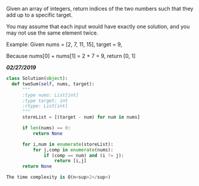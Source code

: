Given an array of integers, return indices of the two numbers such that they add up to a specific target.

You may assume that each input would have exactly one solution, and you may not use the same element twice.

Example:
  Given nums = [2, 7, 11, 15], target = 9,

  Because nums[0] + nums[1] = 2 + 7 = 9,
  return [0, 1]
 
 ***02/27/2019***
```python
class Solution(object):
  def twoSum(self, nums, target):
      """
      :type nums: List[int]
      :type target: int
      :rtype: List[int]
      """
      storeList = [(target - num) for num in nums]

      if len(nums) == 0:
          return None

      for i,num in enumerate(storeList):
          for j,comp in enumerate(nums):
              if (comp == num) and (i != j):
                  return [i,j]
      return None

The time complexity is O(n<sup>2</sup>)
```
